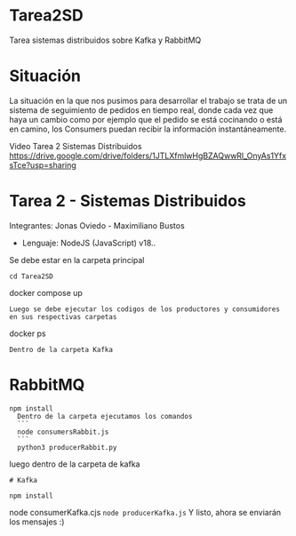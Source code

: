 # Tarea2SD
Tarea sistemas distribuidos sobre Kafka y RabbitMQ

# Situación
La situación en la que nos pusimos para desarrollar el trabajo se trata de un sistema de seguimiento de pedidos en tiempo real, donde cada vez que haya un cambio como por ejemplo que el pedido se está cocinando o está en camino, los Consumers puedan recibir la información instantáneamente.

Video Tarea 2 Sistemas Distribuidos
https://drive.google.com/drive/folders/1JTLXfmlwHgBZAQwwRl_OnyAs1YfxsTce?usp=sharing



# Tarea 2 - Sistemas Distribuidos
Integrantes: Jonas Oviedo - Maximiliano Bustos
- Lenguaje: NodeJS (JavaScript) v18..

Se debe estar en la carpeta principal
```
cd Tarea2SD
```
  docker compose up
  ```
  Luego se debe ejecutar los codigos de los productores y consumidores en sus respectivas carpetas
  ```
  docker ps
  ```
  Dentro de la carpeta Kafka
  ```
  # RabbitMQ
  ```
  npm install
    Dentro de la carpeta ejecutamos los comandos
    ```
    node consumersRabbit.js
    ```
    python3 producerRabbit.py
  ```
  luego dentro de la carpeta de kafka
  ```
  # Kafka
  
  npm install
  ```
  node consumerKafka.cjs
    ```
  node producerKafka.js
    ```
    Y listo, ahora se enviarán los mensajes :)
